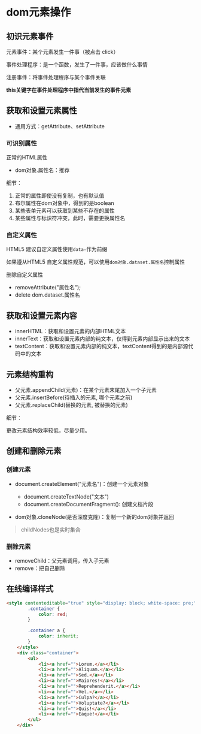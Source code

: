 # dom元素操作

## 初识元素事件

元素事件：某个元素发生一件事（被点击 click）

事件处理程序：是一个函数，发生了一件事，应该做什么事情

注册事件：将事件处理程序与某个事件关联

**this关键字在事件处理程序中指代当前发生的事件元素**

## 获取和设置元素属性

- 通用方式：getAttribute、setAttribute

### 可识别属性

正常的HTML属性

- dom对象.属性名：推荐

细节：

1. 正常的属性即使没有复制，也有默认值
2. 布尔属性在dom对象中，得到的是boolean
3. 某些表单元素可以获取到某些不存在的属性
4. 某些属性与标识符冲突，此时，需要更换属性名

### 自定义属性

HTML5 建议自定义属性使用```data-```作为前缀

如果遵从HTML5 自定义属性规范，可以使用```dom对象.dataset.属性名```控制属性

删除自定义属性

- removeAttribute("属性名");
- delete dom.dataset.属性名

## 获取和设置元素内容

- innerHTML：获取和设置元素的内部HTML文本
- innerText：获取和设置元素内部的纯文本，仅得到元素内部显示出来的文本
- textContent：获取和设置元素内部的纯文本，textContent得到的是内部源代码中的文本

## 元素结构重构

- 父元素.appendChild(元素)：在某个元素末尾加入一个子元素
- 父元素.insertBefore(待插入的元素, 哪个元素之前)
- 父元素.replaceChild(替换的元素, 被替换的元素)

细节：

更改元素结构效率较低，尽量少用。

## 创建和删除元素

### 创建元素

- document.createElement("元素名")：创建一个元素对象
  - document.createTextNode("文本")
  - document.createDocumentFragment(): 创建文档片段

- dom对象.cloneNode(是否深度克隆)：复制一个新的dom对象并返回

> childNodes也是实时集合

### 删除元素

- removeChild：父元素调用，传入子元素
- remove：把自己删除

## 在线编译样式

```html
<style contenteditable="true" style="display: block; white-space: pre;">
        .container {
            color: red;
        }

        .container a {
            color: inherit;
        }
    </style>
    <div class="container">
        <ul>
            <li><a href="">Lorem.</a></li>
            <li><a href="">Aliquam.</a></li>
            <li><a href="">Sed.</a></li>
            <li><a href="">Maiores!</a></li>
            <li><a href="">Reprehenderit.</a></li>
            <li><a href="">Vel.</a></li>
            <li><a href="">Culpa?</a></li>
            <li><a href="">Voluptate?</a></li>
            <li><a href="">Quis!</a></li>
            <li><a href="">Eaque!</a></li>
        </ul>
    </div>
```

